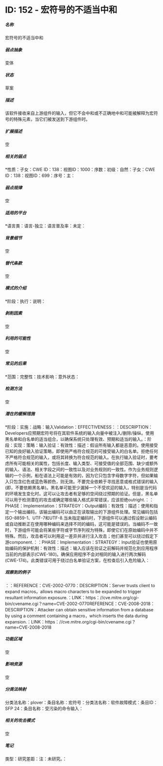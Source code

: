 # ID: 152 - 宏符号的不适当中和
<h5>名称</h5>宏符号的不适当中和
<h5>弱点抽象</h5>变体
<h5>状态</h5>草案
<h5>描述</h5>该软件接收来自上游组件的输入，但它不会中和或不正确地中和可能被解释为宏符号的特殊元素，当它们被发送到下游组件时。
<h5>扩展描述</h5>空
<h5>相关的弱点</h5>*性质：子女：CWE ID：138：视图ID：1000：序数：初级：自然：子女：CWE ID：138：视图ID：699：序号：主：
<h5>弱点规律</h5>空
<h5>适用的平台</h5>*语言类：语言-独立：语言普及率：未定：
<h5>背景细节</h5>空
<h5>替代条款</h5>空
<h5>模式的介绍</h5>*阶段：执行：说明：
<h5>剥削因素</h5>空
<h5>利用的可能性</h5>空
<h5>常见的后果</h5>*范围：完整性：技术影响：意外状态：
<h5>检测方法</h5>空
<h5>潜在的缓解措施</h5>*阶段：实施：战略：输入Validation：EFFECTIVENESS：：DESCRIPTION：Developers应预期宏符号将在其软件系统的输入向量中被注入/删除/操纵。使用黑名单和白名单的适当组合，以确保系统只处理有效、预期和适当的输入。：阶段：实现：策略：输入验证：有效性：描述：假设所有输入都是恶意的。使用接受已知的良好输入验证策略，即使用严格符合规范的可接受输入的白名单。拒绝任何不严格符合规范的输入，或将其转换为符合规范的输入。在执行输入验证时，要考虑所有可能相关的属性，包括长度、输入类型、可接受值的全部范围、缺少或额外的输入、语法、相关字段之间的一致性以及对业务规则的一致性。作为业务规则逻辑的一个示例，船在语法上可能是有效的，因为它只包含字母数字字符，但如果输入只包含红色或蓝色等颜色，则无效。不要完全依赖于寻找恶意或格式错误的输入(即，不要依赖黑名单)。黑名单可能至少漏掉一个不受欢迎的输入，特别是当代码的环境发生变化时。这可以让攻击者有足够的空间绕过预期的验证。但是，黑名单可以用于检测潜在的攻击或确定哪些输入格式非常错误，应该拒绝outright.：：PHASE：Implementation：STRATEGY：Output编码：有效性：描述：使用和指定一个输出编码，该输出编码可以由正在读取输出的下游组件处理。常见编码包括ISO-8859-1、UTF-7和UTF-8.当未指定编码时，下游组件可以通过假设默认编码或自动推断正在使用哪种编码来选择不同的编码，这可能是错误的。当编码不一致时，下游组件可能会将某些字符或字节序列视为特殊，即使它们在原始编码中并不特殊。然后，攻击者可以利用这一差异并进行注入攻击；他们甚至可以绕过假定下游component.：：PHASE：Implementation：STRATEGY：Input验证也使用原始编码的保护机制：有效性：描述：输入应该在验证之前解码并规范化到应用程序当前的内部表示(CWE-180)。确保应用程序不会对相同的输入进行两次解码(CWE-174)。此类错误可用于绕过白名单验证方案，在检查后引入危险输入：
<h5>观察到的例子</h5>：：REFERENCE：CVE-2002-0770：DESCRIPTION：Server trusts client to expand macros，allows macro characters to be expanded to trigger resultant information exposure.：LINK：https：//cve.mitre.org/cgi-bin/cvename.cgi？name=CVE-2002-0770REFERENCE：CVE-2008-2018：DESCRIPTION：Attacker can obtain sensitive information from a database by using a comment containing a macro，which inserts the data during expansion.：LINK：https：//cve.mitre.org/cgi-bin/cvename.cgi？name=CVE-2008-2018
<h5>功能区域</h5>空
<h5>影响资源</h5>空
<h5>分类法映射</h5>分类法名称：plover：条目名称：宏符号：分类法名称：软件故障模式：条目ID：SFP 24：条目名称：受污染的命令输入：
<h5>相关的攻击模式</h5>空
<h5>笔记</h5>类型：研究差距：注：未研究。：

